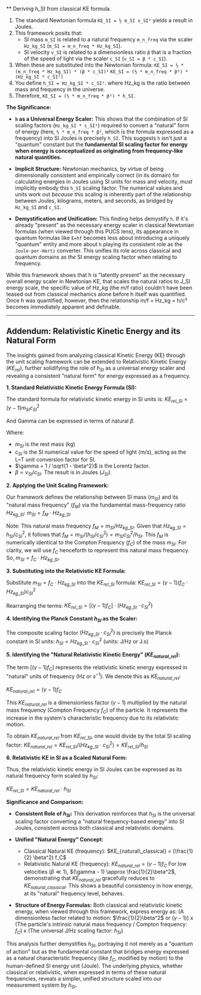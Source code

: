 ** Deriving h_SI from classical KE formula.


1.  The standard Newtonian formula `KE_SI = ½ m_SI v_SI²` yields a result in Joules.
2.  This framework posits that:
    *   SI mass `m_SI` is related to a natural frequency `m_n_freq` via the scaler `Hz_kg_SI` (`m_SI = m_n_freq * Hz_kg_SI`).
    *   SI velocity `v_SI` is related to a dimensionless ratio `β` that is a fraction of the speed of light via the scaler `c_SI` (`v_SI = β * c_SI`).
3.  When these are substituted into the Newtonian formula:
    `KE_SI = ½ * (m_n_freq * Hz_kg_SI) * (β * c_SI)²`
    `KE_SI = (½ * m_n_freq * β²) * (Hz_kg_SI * c_SI²)`
4.  You define `h_SI = Hz_kg_SI * c_SI²`. where Hz_kg is the ratio between mass and frequency in the universe.
5.  Therefore, `KE_SI = (½ * m_n_freq * β²) * h_SI`.

**The Significance:**

*   **`h` as a Universal Energy Scaler:** This shows that the combination of SI scaling factors (`Hz_kg_SI * c_SI²`) required to convert a "natural" form of energy (here, `½ * m_n_freq * β²`, which is the formula expressed as a frequency) into SI Joules is precisely `h_SI`. This suggests `h` isn't just a "quantum" constant but the **fundamental SI scaling factor for energy when energy is conceptualized as originating from frequency-like natural quantities.**

*   **Implicit Structure:** Newtonian mechanics, by virtue of being dimensionally consistent and empirically correct (in its domain) for calculating energies in Joules using SI units for mass and velocity, *must* implicitly embody this `h_SI` scaling factor. The numerical values and units work out *because* this scaling is inherently part of the relationship between Joules, kilograms, meters, and seconds, as bridged by `Hz_kg_SI` and `c_SI`.

*   **Demystification and Unification:** This finding helps demystify `h`. If it's already "present" as the necessary energy scaler in classical Newtonian formulas (when viewed through this PUCS lens), its appearance in quantum formulas like `E=hf` becomes less about introducing a uniquely "quantum" entity and more about `h` playing its consistent role as the `Joule-per-Hertz` converter. This unifies its role across classical and quantum domains as *the* SI energy scaling factor when relating to frequency.

While this framework shows that h is "latently present" as the necessary overall energy scaler in Newtonian KE, that scales the natural ratios to J_SI energy scale, the specific value of Hz_kg (the m/f ratio) couldn't have been teased out from classical mechanics alone before h itself was quantified. Once h was quantified, however, then the relationship m/f = Hz_kg = h/c² becomes immediately apparent and definable.


---

## Addendum: Relativistic Kinetic Energy and its Natural Form

The insights gained from analyzing classical Kinetic Energy (KE) through the unit scaling framework can be extended to Relativistic Kinetic Energy ($KE_{rel}$), further solidifying the role of $h_{SI}$ as a universal energy scaler and revealing a consistent "natural form" for energy expressed as a frequency.

**1. Standard Relativistic Kinetic Energy Formula (SI):**

The standard formula for relativistic kinetic energy in SI units is:
   $KE_{rel\_SI} = (\gamma - 1) m_{SI} c_{SI}^2$

And Gamma can be expressed in terms of natural $\beta$. 

Where:
*   $m_{SI}$ is the rest mass (kg)
*   $c_{SI}$ is the SI numerical value for the speed of light (m/s), acting as the L~T unit conversion factor for SI.
*   $\gamma = 1 / \sqrt{1 - \beta^2}$ is the Lorentz factor.
*   $\beta = v_{SI} / c_{SI}$.
The result is in Joules ($J_{SI}$).

**2. Applying the Unit Scaling Framework:**

Our framework defines the relationship between SI mass ($m_{SI}$) and its "natural mass frequency" ($f_M$) via the fundamental mass-frequency ratio $Hz_{kg\_SI}$:
   $m_{SI} = f_M \cdot Hz_{kg\_SI}$

Note: This natural mass frequency $f_M = m_{SI} / Hz_{kg\_SI}$. Given that $Hz_{kg\_SI} = h_{SI} / c_{SI}^2$, it follows that $f_M = m_{SI} / (h_{SI} / c_{SI}^2) = m_{SI} c_{SI}^2 / h_{SI}$. This $f_M$ is numerically identical to the Compton Frequency ($f_C$) of the mass $m_{SI}$. For clarity, we will use $f_C$ henceforth to represent this natural mass frequency.
So, $m_{SI} = f_C \cdot Hz_{kg\_SI}$.

**3. Substituting into the Relativistic KE Formula:**

Substitute $m_{SI} = f_C \cdot Hz_{kg\_SI}$ into the $KE_{rel\_SI}$ formula:
   $KE_{rel\_SI} = (\gamma - 1) (f_C \cdot Hz_{kg\_SI}) c_{SI}^2$

Rearranging the terms:
   $KE_{rel\_SI} = [ (\gamma - 1) f_C ] \cdot (Hz_{kg\_SI} \cdot c_{SI}^2)$

**4. Identifying the Planck Constant $h_{SI}$ as the Scaler:**

The composite scaling factor $(Hz_{kg\_SI} \cdot c_{SI}^2)$ is precisely the Planck constant in SI units:
   $h_{SI} = Hz_{kg\_SI} \cdot c_{SI}^2$ (units: J/Hz or J.s)

**5. Identifying the "Natural Relativistic Kinetic Energy" ($KE_{natural\_rel}$):**

The term $[ (\gamma - 1) f_C ]$ represents the relativistic kinetic energy expressed in "natural" units of frequency (Hz or $s^{-1}$). We denote this as $KE_{natural\_rel}$:

   $KE_{natural\_rel} = (\gamma - 1) f_C$

This $KE_{natural\_rel}$ is a dimensionless factor $(\gamma - 1)$ multiplied by the natural mass frequency (Compton Frequency $f_C$) of the particle. It represents the increase in the system's characteristic frequency due to its relativistic motion.

To obtain $KE_{natural\_rel}$ from $KE_{rel\_SI}$, one would divide by the total SI scaling factor:
   $KE_{natural\_rel} = KE_{rel\_SI} / (Hz_{kg\_SI} \cdot c_{SI}^2) = KE_{rel\_SI} / h_{SI}$

**6. Relativistic KE in SI as a Scaled Natural Form:**

Thus, the relativistic kinetic energy in SI Joules can be expressed as its natural frequency form scaled by $h_{SI}$:

   $KE_{rel\_SI} = KE_{natural\_rel} \cdot h_{SI}$

**Significance and Comparison:**

*   **Consistent Role of $h_{SI}$:** This derivation reinforces that $h_{SI}$ is the universal scaling factor converting a "natural frequency-based energy" into SI Joules, consistent across both classical and relativistic domains.

*   **Unified "Natural Energy" Concept:**
    - Classical Natural KE (frequency): $KE_{natural\_classical} = (\frac{1}{2} \beta^2) f_C$
    - Relativistic Natural KE (frequency): $KE_{natural\_rel} = (\gamma - 1) f_C$
    For low velocities ($\beta \ll 1$), $(\gamma - 1) \approx \frac{1}{2}\beta^2$, demonstrating that $KE_{natural\_rel}$ gracefully reduces to $KE_{natural\_classical}$. This shows a beautiful consistency in how energy, at its "natural" frequency level, behaves.

*   **Structure of Energy Formulas:** Both classical and relativistic kinetic energy, when viewed through this framework, express energy as:
    (A dimensionless factor related to motion: $\frac{1}{2}\beta^2$ or $(\gamma-1)$)
    x (The particle's intrinsic natural mass frequency / Compton frequency: $f_C$)
    x (The universal J/Hz scaling factor: $h_{SI}$)

This analysis further demystifies $h_{SI}$, portraying it not merely as a "quantum of action" but as the fundamental constant that bridges energy expressed as a natural characteristic frequency (like $f_C$, modified by motion) to the human-defined SI energy unit (Joule). The underlying physics, whether classical or relativistic, when expressed in terms of these natural frequencies, reveals a simpler, unified structure scaled into our measurement system by $h_{SI}$.